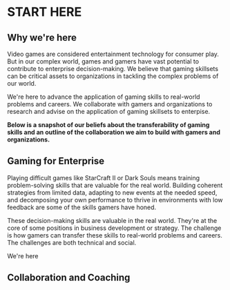 # START HERE

## Why we're here

Video games are considered entertainment technology for consumer play. But in our complex world, games and gamers have vast potential to contribute to enterprise decision-making. We believe that gaming skillsets can be critical assets to organizations in tackling the complex problems of our world.

We're here to advance the application of gaming skills to real-world problems and careers. We collaborate with gamers and organizations to research and advise on the application of gaming skillsets to enterpise.

**Below is a snapshot of our beliefs about the transferability of gaming skills and an outline of the collaboration we aim to build with gamers and organizations.**

## Gaming for Enterprise

Playing difficult games like StarCraft II or Dark Souls means training problem-solving skills that are valuable for the real world. 
Building coherent strategies from limited data, adapting to new events at the needed speed, and decomposing your own performance to thrive in environments with low feedback are some of the skills gamers have honed. 

These decision-making skills are valuable in the real world. They're at the core of some positions in business development or strategy. The challenge is how gamers can transfer these skills to real-world problems and careers. The challenges are both technical and social. 

We're here 




## Collaboration and Coaching


